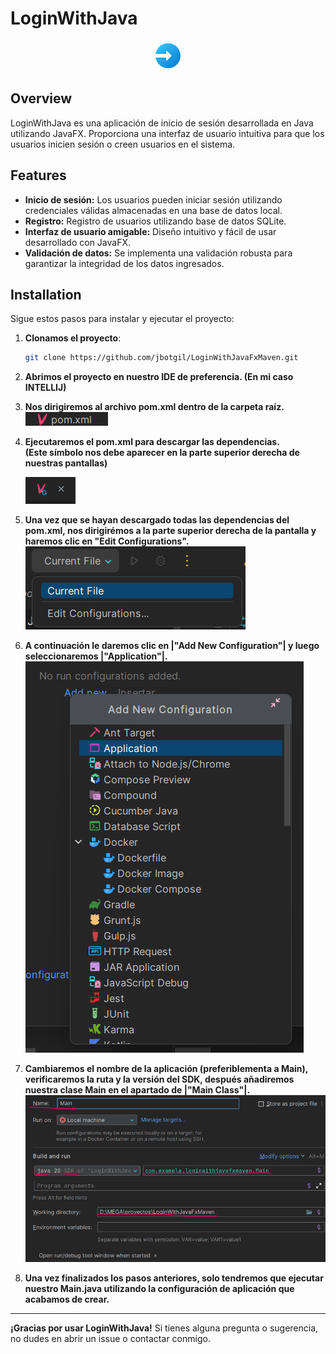 # LoginWithJava

<p align="center">
  <img src="src/main/resources/icons/appIcon.png" alt="Logo">
</p>

## Overview

LoginWithJava es una aplicación de inicio de sesión desarrollada en Java utilizando JavaFX. Proporciona una interfaz de usuario intuitiva para que los usuarios inicien sesión o creen usuarios en el sistema.

## Features

- **Inicio de sesión:** Los usuarios pueden iniciar sesión utilizando credenciales válidas almacenadas en una base de datos local.
- **Registro:** Registro de usuarios utilizando base de datos SQLite.
- **Interfaz de usuario amigable:** Diseño intuitivo y fácil de usar desarrollado con JavaFX.
- **Validación de datos:** Se implementa una validación robusta para garantizar la integridad de los datos ingresados.

## Installation

Sigue estos pasos para instalar y ejecutar el proyecto:

1. **Clonamos el proyecto**:
   ```sh
   git clone https://github.com/jbotgil/LoginWithJavaFxMaven.git
   ```
   
2. **Abrimos el proyecto en nuestro IDE de preferencia. (En mi caso INTELLIJ)**


3. **Nos dirigiremos al archivo pom.xml dentro de la carpeta raíz.**
    <img src="readmeImages/pomXml.png">


4. **Ejecutaremos el pom.xml para descargar las dependencias.  
   (Este símbolo nos debe aparecer en la parte superior derecha de nuestras pantallas)**

    <img src="readmeImages/actualizarPom.png">


5. **Una vez que se hayan descargado todas las dependencias del pom.xml, nos dirigirémos a la parte superior derecha de la pantalla y haremos clic en "Edit Configurations".**
    <img src="readmeImages/editConfiguration.png">


6. **A continuación le daremos clic en |"Add New Configuration"| y luego seleccionaremos |"Application"|.**
    <img src="readmeImages/addNewApplication.png">


7. **Cambiaremos el nombre de la aplicación (preferiblementa a Main), verificaremos la ruta y la versión del SDK, después añadiremos nuestra clase Main en el apartado de |"Main Class"|.**
    <img src="readmeImages/main.png">


8. **Una vez finalizados los pasos anteriores, solo tendremos que ejecutar nuestro Main.java utilizando la configuración de aplicación que acabamos de crear.**

<hr>

**¡Gracias por usar LoginWithJava!** Si tienes alguna pregunta o sugerencia, no dudes en abrir un issue o contactar conmigo.